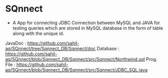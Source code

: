 # SQnnect
* A App for connecting JDBC Connection between MySQL and JAVA for testing queries which are stored in MySQL database in the form of table along with the unique id.

JavaDoc     : https://github.com/sahil-aq/SQnnect/tree/Sqnnect_DB/Sqnnect/doc
Database    : https://github.com/sahil-aq/SQnnect/blob/Sqnnect_DB/Sqnnect/src/Sqnnect/Northwind.sql
Prog. File  : https://github.com/sahil-aq/SQnnect/blob/Sqnnect_DB/Sqnnect/src/Sqnnect/JDBC_SQL.java
